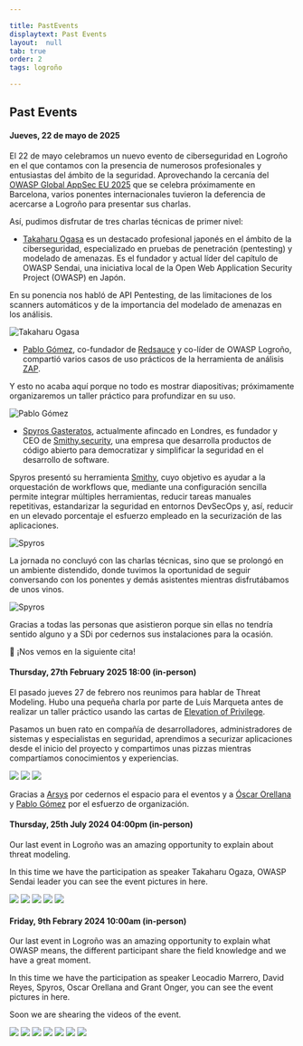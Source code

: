 ```yaml
---

title: PastEvents
displaytext: Past Events
layout:  null
tab: true
order: 2
tags: logroño

---
```


## Past Events

#### Jueves, 22 de mayo de 2025 

El 22 de mayo celebramos un nuevo evento de ciberseguridad en Logroño en el que contamos con la presencia de numerosos profesionales y entusiastas del ámbito de la seguridad. Aprovechando la cercanía del [OWASP Global AppSec EU 2025](https://genai.owasp.org/event/owasp-global-appsec-eu-2025/) que se celebra próximamente en Barcelona, varios ponentes internacionales tuvieron la deferencia de acercarse a Logroño para presentar sus charlas.

Así, pudimos disfrutar de tres charlas técnicas de primer nivel:

- [Takaharu Ogasa](https://jp.linkedin.com/in/takaharu-ogasa-a245b7b5) es un destacado profesional japonés en el ámbito de la ciberseguridad, especializado en pruebas de penetración (pentesting) y modelado de amenazas. Es el fundador y actual líder del capítulo de OWASP Sendai, una iniciativa local de la Open Web Application Security Project (OWASP) en Japón.

En su ponencia nos habló de API Pentesting, de las limitaciones de los scanners automáticos y de la importancia del modelado de amenazas en los análisis.

![Takaharu Ogasa](assets/images/event-q2-takaharu.jpeg)

- [Pablo Gómez](https://es.linkedin.com/in/pablogomezsanchez), co-fundador de [Redsauce](https://www.redsauce.net/es) y co-líder de OWASP Logroño, compartió varios casos de uso prácticos de la herramienta de análisis [ZAP](https://www.zaproxy.org/).

Y esto no acaba aquí porque no todo es mostrar diapositivas; próximamente organizaremos un taller práctico para profundizar en su uso.

![Pablo Gómez](assets/images/event-q2-pablo.jpeg)

- [Spyros Gasteratos](https://uk.linkedin.com/in/spyr), actualmente afincado en Londres, es fundador y CEO de [Smithy.security](https://smithy.security), una empresa que desarrolla productos de código abierto para democratizar y simplificar la seguridad en el desarrollo de software.

Spyros presentó su herramienta [Smithy](https://smithy.security/), cuyo objetivo es ayudar a la orquestación de workflows que, mediante una configuración sencilla permite integrar múltiples herramientas, reducir tareas manuales repetitivas, estandarizar la seguridad en entornos DevSecOps y, así, reducir en un elevado porcentaje el esfuerzo empleado en la securización de las aplicaciones. 

![Spyros](assets/images/event-q2-spyros.jpeg)

La jornada no concluyó con las charlas técnicas, sino que se prolongó en un ambiente distendido, donde tuvimos la oportunidad de seguir conversando con los ponentes y demás asistentes mientras disfrutábamos de unos vinos.

![Spyros](assets/images/event-q2-after.jpeg)

Gracias a todas las personas que asistieron porque sin ellas no tendría sentido alguno y a SDi por cedernos sus instalaciones para la ocasión.

📆 ¡Nos vemos en la siguiente cita!



#### Thursday, 27th February 2025 18:00 (in-person)

El pasado jueves 27 de febrero nos reunimos para hablar de Threat Modeling. Hubo una pequeña charla por parte de Luis Marqueta antes de realizar un taller práctico usando las cartas de <a href="https://github.com/adamshostack/eop">Elevation of Privilege</a>.

Pasamos un buen rato en compañía de desarrolladores, administradores de sistemas y especialistas en seguridad, aprendimos a securizar aplicaciones desde el inicio del proyecto y compartimos unas pizzas mientras compartíamos conocimientos y experiencias.

<td>
    <img src="assets/images/Image2025-02-27at20.18.35.jpeg">
</td>

<td>
    <img src="assets/images/Image2025-02-27at20.18.37.jpeg">
</td>

<td>
    <img src="assets/images/Image2025-02-27at20.53.15.jpeg">
</td>

Gracias a <a href="https://www.arsys.es">Arsys</a> por cedernos el espacio para el eventos y a <a href="https://www.linkedin.com/in/oscarorellanaa/">Óscar Orellana</a> y <a href="https://www.linkedin.com/in/pablogomezsanchez/">Pablo Gómez</a> por el esfuerzo de organización.


#### Thursday, 25th July 2024 04:00pm (in-person)

Our last event in Logroño was an amazing opportunity to explain about threat modeling.

In this time we have the participation as speaker Takaharu Ogaza, OWASP Sendai leader you can see the event pictures in here.


<td>
    <img src="assets/images/25_7_2024_1.jpeg">
</td>

<td>
    <img src="assets/images/25_7_2024_2.jpeg">
</td>

<td>
    <img src="assets/images/25_7_2024_3.jpeg">
</td>

<td>
    <img src="assets/images/25_7_2024_4.jpeg">
</td>

<td>
    <img src="assets/images/25_7_2024_5.jpeg">
</td>



#### Friday, 9th Febrary 2024 10:00am (in-person)

Our last event in Logroño was an amazing opportunity to explain what OWASP means, the different participant share the field knowledge and we have a great moment.

In this time we have the participation as speaker Leocadio Marrero, David Reyes, Spyros, Oscar Orellana and Grant Onger, you can see the event pictures in here.

Soon we are shearing the videos of the event.

<td>
    <img src="assets/images/IMG_2881.jpg">
</td>

<td>
    <img src="assets/images/IMG_3547.jpg">
</td>

<td>
    <img src="assets/images/IMG_3548.jpg">
</td>

<td>
    <img src="assets/images/IMG_3552.jpg">
</td>

<td>
    <img src="assets/images/IMG_2891.jpg">
</td>

<td>
    <img src="assets/images/IMG_2901.jpg">
</td>

<td>
    <img src="assets/images/IMG_2903.jpg">
</td>
